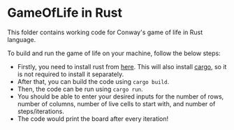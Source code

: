 # GameOfLife in Rust
This folder contains working code for Conway's game of life in Rust language.

To build and run the game of life on your machine, follow the below steps:

 - Firstly, you need to install rust from [here](https://www.rust-lang.org/tools/install). This will also install [cargo](https://github.com/rust-lang/cargo), so it is not required to install it separately.
 - After that, you can build the code using `cargo build`.
 - Then, the code can be run using `cargo run`.
 - You should be able to enter your desired inputs for the number of rows, number of columns, number of live cells to start with, and number of steps/iterations.
 - The code would print the board after every iteration!
